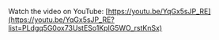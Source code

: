 Watch the video on YouTube: [https://youtu.be/YqGx5sJP_RE](https://youtu.be/YqGx5sJP_RE?list=PLdgq5G0ox73UstESo1KplG5WO_rstKnSx)